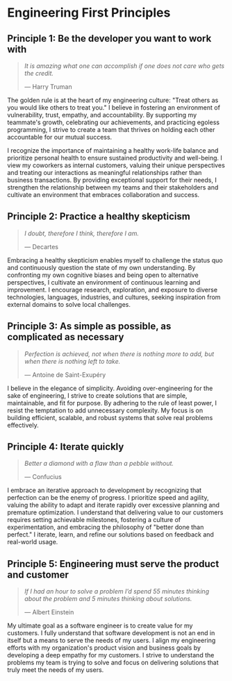 # Engineering First Principles

## Principle 1: Be the developer you want to work with

> *It is amazing what one can accomplish if one does not care who gets the credit.*
>
> — Harry Truman

The golden rule is at the heart of my engineering culture: "Treat others as you would like others to treat you." I believe in fostering an environment of vulnerability, trust, empathy, and accountability. By supporting my teammate's growth, celebrating our achievements, and practicing egoless programming, I strive to create a team that thrives on holding each other accountable for our mutual success.

I recognize the importance of maintaining a healthy work-life balance and prioritize personal health to ensure sustained productivity and well-being. I view my coworkers as internal customers, valuing their unique perspectives and treating our interactions as meaningful relationships rather than business transactions. By providing exceptional support for their needs, I strengthen the relationship between my teams and their stakeholders and cultivate an environment that embraces collaboration and success.

## Principle 2: Practice a healthy skepticism

> *I doubt, therefore I think, therefore I am.*
>
> — Decartes

Embracing a healthy skepticism enables myself to challenge the status quo and continuously question the state of my own understanding. By confronting my own cognitive biases and being open to alternative perspectives, I cultivate an environment of continuous learning and improvement. I encourage research, exploration, and exposure to diverse technologies, languages, industries, and cultures, seeking inspiration from external domains to solve local challenges.

## Principle 3: As simple as possible, as complicated as necessary

> *Perfection is achieved, not when there is nothing more to add, but when there is nothing left to take.*
>
> — Antoine de Saint-Exupéry

I believe in the elegance of simplicity. Avoiding over-engineering for the sake of engineering, I strive to create solutions that are simple, maintainable, and fit for purpose. By adhering to the rule of least power, I resist the temptation to add unnecessary complexity. My focus is on building efficient, scalable, and robust systems that solve real problems effectively.

## Principle 4: Iterate quickly

> *Better a diamond with a flaw than a pebble without.*
>
> — Confucius

I embrace an iterative approach to development by recognizing that perfection can be the enemy of progress. I prioritize speed and agility, valuing the ability to adapt and iterate rapidly over excessive planning and premature optimization. I understand that delivering value to our customers requires setting achievable milestones, fostering a culture of experimentation, and embracing the philosophy of "better done than perfect." I iterate, learn, and refine our solutions based on feedback and real-world usage.

## Principle 5: Engineering must serve the product and customer

> *If I had an hour to solve a problem I’d spend 55 minutes thinking about the problem and 5 minutes thinking about solutions.*
>
> — Albert Einstein

My ultimate goal as a software engineer is to create value for my customers. I fully understand that software development is not an end in itself but a means to serve the needs of my users. I align my engineering efforts with my organization's product vision and business goals by developing a deep empathy for my customers. I strive to understand the problems my team is trying to solve and focus on delivering solutions that truly meet the needs of my users.
